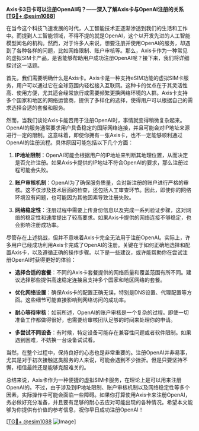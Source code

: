 **Axis卡3日卡可以注册OpenAI吗？——深入了解Axis卡与OpenAI注册的关系[[TG💪+ @esim1088](https://t.me/s/esim1088)]**

在当今这个科技飞速发展的时代，人工智能技术正逐渐渗透到我们的生活和工作中。而提到人工智能领域，不得不提的就是OpenAI，这个以开发先进的人工智能模型闻名的机构。然而，对于许多人来说，想要注册并使用OpenAI的服务，却遇到了各种各样的问题，比如网络限制、账户审核等。那么，Axis卡作为一种常见的虚拟SIM卡产品，是否能够帮助用户成功注册OpenAI呢？接下来，我们将详细探讨这一话题。

首先，我们需要明确什么是Axis卡。Axis卡是一种支持eSIM功能的虚拟SIM卡服务，用户可以通过它在全球范围内轻松接入互联网。这种卡的优点在于其灵活性高、使用方便，尤其适合经常旅行或需要频繁更换网络环境的人群。Axis卡支持多个国家和地区的网络运营商，提供了多样化的选择，使得用户可以根据自己的需求选择合适的套餐和服务。

然而，当我们谈论Axis卡能否用于注册OpenAI时，事情就变得稍微复杂起来。OpenAI的服务通常要求用户具备稳定的国际网络连接，并且可能会对IP地址来源进行一定的限制。这意味着，即使你拥有一张Axis卡，也不一定能够顺利通过OpenAI的注册流程。具体原因可能包括以下几个方面：

1. **IP地址限制**：OpenAI可能会根据用户的IP地址来判断其地理位置，从而决定是否允许注册。如果Axis卡提供的IP地址不符合OpenAI的要求，那么注册过程可能会失败。
   
2. **账户审核机制**：OpenAI为了确保服务质量，会对新注册的账户进行严格的审核。这不仅涉及技术层面的检查，还包括人工审查环节。因此，即使你的网络环境没有问题，也可能因为其他因素导致注册失败。

3. **网络稳定性**：注册过程中需要上传身份信息以及完成一系列验证步骤，这对网络的稳定性和速度提出了较高要求。如果Axis卡提供的网络连接不够稳定，也会影响注册成功率。

尽管存在上述挑战，但并不意味着Axis卡完全无法用于注册OpenAI。实际上，许多用户已经成功利用Axis卡完成了OpenAI的注册。关键在于如何正确地选择和配置Axis卡，以及遵循正确的操作步骤。以下是一些建议，或许能帮助你在尝试注册OpenAI时获得更好的体验：

- **选择合适的套餐**：不同的Axis卡套餐提供的网络质量和覆盖范围有所不同。建议选择那些提供高速稳定连接且支持多个国家和地区网络的套餐。
  
- **优化网络设置**：确保Axis卡的配置正确无误，特别是DNS设置、代理配置等方面。这些细节可能直接影响到网络访问的成功率。

- **耐心等待审核**：如前所述，OpenAI的账户审核是一个复杂的过程。即使一切准备工作都做得很好，也需要给审核团队足够的时间来处理你的申请。

- **多尝试不同设备**：有时候，特定设备可能存在兼容性问题或者软件限制。如果遇到困难，不妨换一台设备试试看。

当然，在整个过程中，保持良好的心态也是非常重要的。注册OpenAI并非易事，尤其是对于初次接触这类服务的人来说，可能会遇到不少挫折。但是只要坚持不懈，相信最终还是能够克服难关的。

总结来说，Axis卡作为一种便捷的虚拟SIM卡服务，在理论上是可以用来注册OpenAI的。不过，由于涉及到IP地址限制、账户审核机制以及网络稳定性等多个因素，实际操作中可能会面临一些障碍。如果你打算使用Axis卡来注册OpenAI，务必做好充分准备，并且要有足够的耐心去应对可能出现的各种情况。希望本文能够为你提供有价值的参考信息，祝你早日成功注册OpenAI！

[[TG💪+ @esim1088](https://t.me/s/esim1088) ![Image](https://i.postimg.cc/4NQfJmqS/Snipaste-2025-05-13-00-14-12.png)]